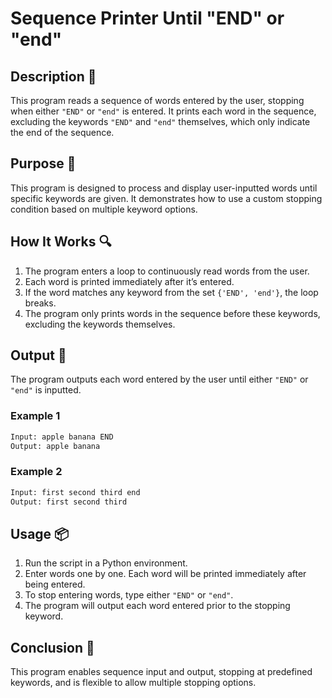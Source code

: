 # Sequence Printer Until "END" or "end"

## Description 📝

This program reads a sequence of words entered by the user, stopping when either `"END"` or `"end"` is entered.
It prints each word in the sequence, excluding the keywords `"END"` and `"end"` themselves, which only indicate the end of the sequence.

## Purpose 🎯

This program is designed to process and display user-inputted words until specific keywords are given.
It demonstrates how to use a custom stopping condition based on multiple keyword options.

## How It Works 🔍

1. The program enters a loop to continuously read words from the user.
2. Each word is printed immediately after it’s entered.
3. If the word matches any keyword from the set `{'END', 'end'}`, the loop breaks.
4. The program only prints words in the sequence before these keywords, excluding the keywords themselves.

## Output 📜

The program outputs each word entered by the user until either `"END"` or `"end"` is inputted.

### Example 1

```bash
Input: apple banana END
Output: apple banana

```

### Example 2

```bash
Input: first second third end
Output: first second third

```

## Usage 📦

1. Run the script in a Python environment.
2. Enter words one by one. Each word will be printed immediately after being entered.
3. To stop entering words, type either `"END"` or `"end"`.
4. The program will output each word entered prior to the stopping keyword.

## Conclusion 🚀

This program enables sequence input and output, stopping at predefined keywords, and is flexible to allow multiple stopping options.
